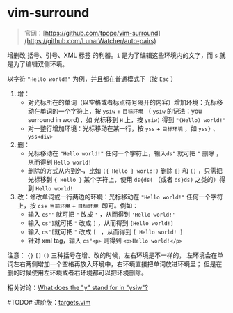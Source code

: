 # vim-surround

> 官网：[https://github.com/tpope/vim-surround](https://github.com/LunarWatcher/auto-pairs)

增删改 括号、引号、XML 标签 的利器。`i` 是为了编辑这些环境内的文字，而 `s` 就是为了编辑双侧环境。

以字符 `"Hello world!"` 为例，并且都在普通模式下（按 `Esc` ）

1. 增：
   - 对光标所在的单词（以空格或者标点符号隔开的内容）增加环境：光标移动在单词的一个字符上，按
     `ysiw` + `目标环境` （ `ysiw` 的记法：you surround in word），如
     光标移到 `H` 上，按 `ysiw)` 得到 `"(Hello) world!"`
   - 对一整行增加环境：光标移动在某一行，按 `yss` + `目标环境` ，如 `yss}` 、`yss<div>`
2. 删：
   - 光标移动在 `"Hello world!"` 任何一个字符上，输入`ds"` 就可把 `"` 删除 ，从而得到 `Hello world!`
   - 删除的方式从内到外，比如 `({ Hello } world!)` 删除 `{}` 和 `()` ，只需把光标移到
     `{ Hello }` 某个字符上，使用 `ds{ds(` （或者 `ds}ds)` 之类的）得到 `Hello world!` 
3. 改：修改单词或一行两边的环境：光标移动在 `"Hello world!"` 任何一个字符上，按 
   `cs`+ `当前环境` + `目标环境`  即可。例如：
   - 输入 `cs"'` 就可把 `"` 改成 `'` ，从而得到 `'Hello world!'`
   - 输入 `cs"]`就可把 `"` 改成 `]` ，从而得到 `[Hello world!]`
   - 输入 `cs"[`就可把 `"` 改成 `[ ` ，从而得到 `[ Hello world! ]`
   - 针对 xml tag，输入 `cs"<p>` 则得到 `<p>Hello world!</p>`

注意： `{}` `[]` `()` 三种括号在增、改的时候，左右环境是不一样的，
左环境会在单词左右两侧增加一个空格再放入环境中，右环境直接把单词放进环境里；
但是在删的时候使用左环境或者右环境都可以把环境删除。

相关讨论：[What does the "y" stand for in "ysiw"?](https://github.com/tpope/vim-surround/issues/128)

\#TODO\# 进阶版：[targets.vim](https://github.com/wellle/targets.vim)
